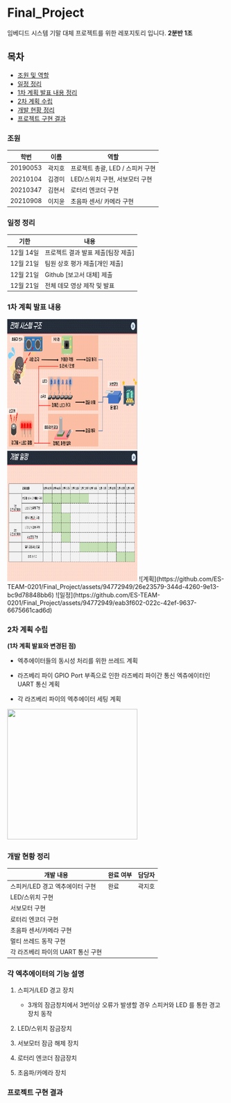 # Final_Project
임베디드 시스템 기말 대체 프로젝트를 위한 레포지토리 입니다. **2분반 1조**
## 목차
- [조원 및 역할](#조원)
- [일정 정리](#일정-정리)
- [1차 계획 발표 내용 정리](#1차-계획-발표-내용)
- [2차 계획 수립](#2차-계획-수립)
- [개발 현황 정리](#개발-현황-정리)
- [프로젝트 구현 결과](#프로젝트-구현-결과)





###    조원

|학번|이름|역할|
|------|---|---|
|20190053|곽지호|프로젝트 총괄, LED / 스피커 구현|
|20210104|김경미|LED/스위치 구현, 서보모터 구현|
|20210347|김현서|로터리 엔코더 구현|
|20210908|이지윤|초음파 센서/ 카메라 구현|


### 일정 정리
|기한|내용|
|------|---|
|12월 14일|프로젝트 결과 발표 제출[팀장 제출]|
|12월 21일|팀원 상호 평가 제출[개인 제출]|
|12월 21일|Github [보고서 대체] 제출|
|12월 21일|전체 데모 영상 제작 및 발표|

### 1차 계획 발표 내용
<img src="/images/계획.png" width="300" height="300">
<img src="/images/일정.png" width="300" height="300">
![계획](https://github.com/ES-TEAM-0201/Final_Project/assets/94772949/26e23579-344d-4260-9e13-bc9d78848bb6)
![일정](https://github.com/ES-TEAM-0201/Final_Project/assets/94772949/eab3f602-022c-42ef-9637-6675661cad6d)

### 2차 계획 수립
**(1차 계획 발표와 변경된 점)**
- 엑추에이터들의 동시성 처리를 위한 쓰레드 계획
- 라즈베리 파이 GPIO Port 부족으로 인한 라즈베리 파이간 통신 엑츄에이터인 UART 통신 계획

- 각 라즈베리 파이의 엑추에이터 세팅 계획
<img src="/images/라즈베리파이_예제.png" width="300" height="300">


### 개발 현황 정리
|개발 내용|완료 여부|담당자|
|------|---|---|
|스피커/LED 경고 엑추에이터 구현|완료|곽지호|
|LED/스위치 구현||
|서보모터 구현|||
|로터리 엔코더 구현|||
|초음파 센서/카메라 구현|||
|멀티 쓰레드 동작 구현|||
|각 라즈베리 파이의 UART 통신 구현|||

### 각 엑추에이터의 기능 설명
1. 스피거/LED 경고 장치
	- 3개의 잠금창치에서 3번이상 오류가 발생할 경우 스피커와 LED 를 통한 경고장치 동작
	
2. LED/스위치 잠금장치
3. 서보모터 잠금 해제 장치
4. 로터리 엔코더 잠금장치
5. 초음파/카메라 장치

###   프로젝트 구현 결과
